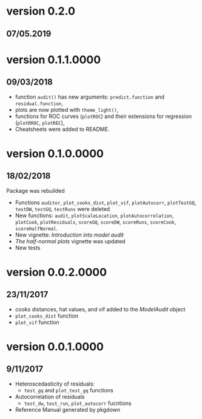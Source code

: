 # version 0.2.0
## 07/05.2019



# version 0.1.1.0000  
## 09/03/2018

- function `audit()` has new arguments: `predict.function` and `residual.function`,
- plots are now plotted with `theme_light()`,
- functions for ROC curves (`plotROC`) and their extensions for regression (`plotRROC`, `plotREC`),
- Cheatsheets were added to README.

# version 0.1.0.0000  
## 18/02/2018

Package was rebuilded 
- Functions `auditor`, `plot_cooks_dist`, `plot_vif`, `plotAutocorr`, `plotTestGQ`, `testDW`, `testGQ`, `testRuns` were deleted
- New functions: `audit`, `plotScaleLocation`, `plotAutocorrelation`, `plotCook`, `plotResiduals`, `scoreGQ`, `scoreDW`, `scoreRuns`, `scoreCook`, `scoreHalfNormal`.
- New vignette: *Introduction into model audit*
- *The half-normal plots* vignette was updated
- New tests

# version 0.0.2.0000  
## 23/11/2017 

- cooks distances, hat values, and vif added to the $ModelAudit$ object
- `plot_cooks_dist` function
- `plot_vif` function

# version 0.0.1.0000  
## 9/11/2017 

- Heteroscedasticity of residuals:
	- `test_gq` and `plot_test_gq` functions 
- Autocorrelation of residuals
	- `test_dw`, `test_run`, `plot_autocorr` fucntions
- Reference Manual generated by pkgdown